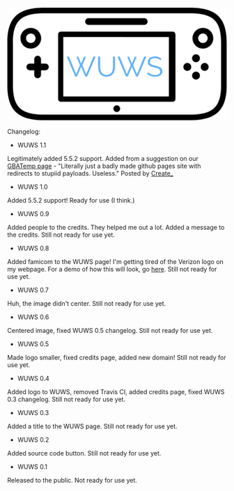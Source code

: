 ![WUWS logo](wuws-logo.png)

Changelog:

- WUWS 1.1

Legitimately added 5.5.2 support. Added from a suggestion on our [GBATemp page](https://gbatemp.net/threads/wuws-just-another-way-to-access-homebrew.495989/) - "Literally just a badly made github pages site with redirects to stupiid payloads. Useless." Posted by [Create_](https://gbatemp.net/members/create_.427071/) 

- WUWS 1.0

Added 5.5.2 support! Ready for use (I think.)

- WUWS 0.9

Added people to the credits. They helped me out a lot. Added a message to the credits. Still not ready for use yet.

- WUWS 0.8

Added famicom to the WUWS page! I'm getting tired of the Verizon logo on my webpage. For a demo of how this will look, go [here](http://bit.ly/wuwslegodemo). Still not ready for use yet. 

- WUWS 0.7

Huh, the image didn't center. Still not ready for use yet. 

- WUWS 0.6

Centered image, fixed WUWS 0.5 changelog. Still not ready for use yet. 

- WUWS 0.5

Made logo smaller, fixed credits page, added new domain! Still not ready for use yet. 

- WUWS 0.4

Added logo to WUWS, removed Travis CI, added credits page, fixed WUWS 0.3 changelog. Still not ready for use yet. 

- WUWS 0.3

Added a title to the WUWS page. Still not ready for use yet.

- WUWS 0.2

Added source code button. Still not ready for use yet.

- WUWS 0.1

Released to the public. Not ready for use yet.


